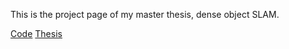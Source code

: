 This is the project page of my master thesis, dense object SLAM.

[Code](https://github.com/khuang93/MT_ObjSLAM)
[Thesis]()